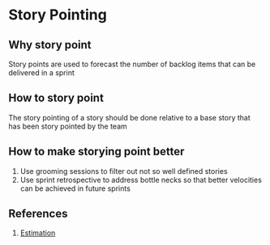 # Story Pointing

## Why story point

Story points are used to forecast the number of backlog items that can be delivered in a sprint

##  How to story point

The story pointing of a story should be done relative to a base story that has been story pointed by the team

##  How to make storying point better

 1. Use grooming sessions to filter out not so well defined stories
 2. Use sprint retrospective to address bottle necks so that better velocities can be achieved in future sprints


## References

 1. [Estimation](http://www.agilenutshell.com/episodes/3-estimation)
